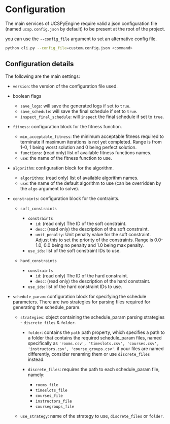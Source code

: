 # Configuration

The main services of UCSPyEngine require valid a json configuration file (named `ucsp.config.json` by default) to be present at the root of the project.

you can use the `--config_file` argument to set an alternative config file.

```bash
python cli.py --config_file=custom.config.json <command>
```

## Configuration details

The following are the main settings:

- `version`: the version of the configuration file used.

- boolean flags

  - `save_logs`: will save the generated logs if set to `true`.
  - `save_schedule`: will save the final schedule if set to `true`.
  - `inspect_final_schedule`: will `inspect` the final schedule if set to `true`.

- `fitness`: configuration block for the fitness function.

  - `min_acceptable_fitness`: the minimum acceptable fitness required to terminate if maximum iterations is not yet completed. Range is from 1-0, 1 being worst solution and 0 being perfect solution.
  - `functions`: (read only) list of available fitness functions names.
  - `use`: the name of the fitness function to use.

- `algorithm`: configuration block for the algorithm.

  - `algorithms`: (read only) list of available algorithm names.
  - `use`: the name of the default algorithm to use (can be overridden by the `algo` argument to solve).

- `constraints`: configuration block for the contraints.

  - `soft_constraints`

    - `constraints`
      - `id`: (read only) The ID of the soft constraint.
      - `desc`: (read only) the description of the soft constraint.
      - `unit_penalty`: Unit penalty value for the soft constraint. Adjust this to set the priority of the constraints. Range is 0.0-1.0, 0.0 being no penalty and 1.0 being max penalty.
    - `use_ids`: list of the soft constraint IDs to use.

  - `hard_constraints`
    - `constraints`
      - `id`: (read only) The ID of the hard constraint.
      - `desc`: (read only) the description of the hard constraint.
    - `use_ids`: list of the hard constraint IDs to use.

- `schedule_param`: configuration block for specifying the schedule parameters. There are two strategies for parsing files required for generating the schedule_param.

  - `strategies`: object containing the schedule_param parsing strategies - `discrete_files` & `folder`.

    - `folder`: contains the `path` path property, which specifies a path to a folder that contains the required schedule_param files, named specifically as `'rooms.csv', 'timeslots.csv', 'courses.csv', 'instructors.csv', 'course_groups.csv'`. if your files are named differently, consider renaming them or use `discrete_files` instead.

    - `discrete_files`: requires the path to each schedule_param file, namely:

      - `rooms_file`
      - `timeslots_file`
      - `courses_file`
      - `instructors_file`
      - `coursegroups_file`

  - `use_strategy`: name of the strategy to use, `discrete_files` or `folder`.
